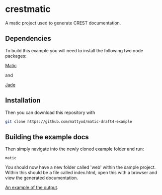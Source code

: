 crestmatic
==========

A matic project used to generate CREST documentation.

## Dependencies

To build this example you will need to install the following two node packages:

[Matic](https://github.com/mattyod/matic)

and

[Jade](https://github.com/visionmedia/jade)

## Installation
Then you can download this repository with

```sh
git clone https://github.com/mattyod/matic-draft4-example
```

## Building the example docs
Then simply navigate into the newly cloned example folder and run:

    matic

You should now have a new folder called 'web' within the sample project. Within this should be a file called index.html, open this with a browser and view the generated documentation.

[An example of the output](http://mattyod.github.com/matic-draft4-example/).

